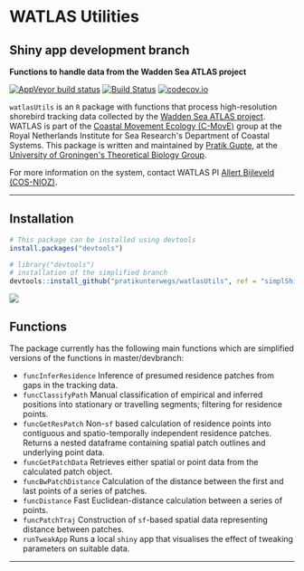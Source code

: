 # WATLAS Utilities

## Shiny app development branch

**Functions to handle data from the Wadden Sea ATLAS project**

<!-- badges: start -->
  [![AppVeyor build status](https://ci.appveyor.com/api/projects/status/github/pratikunterwegs/watlasUtils?branch=master&svg=true)](https://ci.appveyor.com/project/pratikunterwegs/watlasUtils) [![Build Status](https://travis-ci.org/pratikunterwegs/watlasUtils.svg?branch=master)](https://travis-ci.org/pratikunterwegs/watlasUtils) [![codecov.io](https://codecov.io/github/pratikunterwegs/watlasUtils/coverage.svg?branch=master)](https://codecov.io/github/pratikunterwegs/watlasUtils/branch/master)
<!-- badges: end -->

`watlasUtils` is an `R` package with functions that process high-resolution shorebird tracking data collected by the [Wadden Sea ATLAS project](https://www.nioz.nl/en/about/cos/coastal-movement-ecology/shorebird-tracking/watlas-tracking-regional-movements). WATLAS is part of the [Coastal Movement Ecology (C-MovE)](https://www.nioz.nl/en/about/cos/coastal-movement-ecology) group at the Royal Netherlands Institute for Sea Research's Department of Coastal Systems. This package is written and maintained by [Pratik Gupte](https://www.rug.nl/staff/p.r.gupte), at the [University of Groningen's Theoretical Biology Group](https://www.rug.nl/research/gelifes/tres/).

For more information on the system, contact WATLAS PI [Allert Bijleveld (COS-NIOZ)](https://www.nioz.nl/en/about/organisation/staff/allert-bijleveld).

---

## Installation

```r
# This package can be installed using devtools
install.packages("devtools")

# library("devtools")
# installation of the simplified branch
devtools::install_github("pratikunterwegs/watlasUtils", ref = "simplShinyapp")
```

![](https://github.com/pratikunterwegs/watlasUtils/raw/simplShinyapp/screenshot_app.png)


## Functions

The package currently has the following main functions which are simplified versions of the functions in master/devbranch:

  - `funcInferResidence` Inference of presumed residence patches from gaps in the tracking data.
  - `funcClassifyPath` Manual classification of empirical and inferred positions into stationary or travelling segments; filtering for residence points.
  - `funcGetResPatch` Non-`sf` based calculation of residence points into contiguous and spatio-temporally independent residence patches. Returns a nested dataframe containing spatial patch outlines and underlying point data.
  - `funcGetPatchData` Retrieves either spatial or point data from the calculated patch object.
  - `funcBwPatchDistance` Calculation of the distance between the first and last points of a series of patches.
  - `funcDistance` Fast Euclidean-distance calculation between a series of points.
  - `funcPatchTraj` Construction of `sf`-based spatial data representing distance between patches.
  - `runTweakApp` Runs a local `shiny` app that visualises the effect of tweaking parameters on suitable data.

---